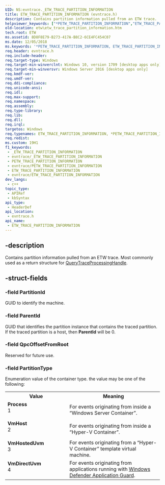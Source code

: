 ```yaml
---
UID: NS:evntrace._ETW_TRACE_PARTITION_INFORMATION
title: ETW_TRACE_PARTITION_INFORMATION (evntrace.h)
description: Contains partition information pulled from an ETW trace.
helpviewer_keywords: ["*PETW_TRACE_PARTITION_INFORMATION","ETW_TRACE_PARTITION_INFORMATION","ETW_TRACE_PARTITION_INFORMATION structure [ETW]","PETW_TRACE_PARTITION_INFORMATION","PETW_TRACE_PARTITION_INFORMATION structure pointer [ETW]","Process","VmDirectUvm","VmHost","VmHostedUvm","_ETW_TRACE_PARTITION_INFORMATION","etw.etw_trace_partition_information","evntrace/ETW_TRACE_PARTITION_INFORMATION","evntrace/PETW_TRACE_PARTITION_INFORMATION"]
old-location: etw\etw_trace_partition_information.htm
tech.root: ETW
ms.assetid: 8D8F8E79-B273-417A-B8C2-6CE4FC454C07
ms.date: 12/05/2018
ms.keywords: '*PETW_TRACE_PARTITION_INFORMATION, ETW_TRACE_PARTITION_INFORMATION, ETW_TRACE_PARTITION_INFORMATION structure [ETW], PETW_TRACE_PARTITION_INFORMATION, PETW_TRACE_PARTITION_INFORMATION structure pointer [ETW], Process, VmDirectUvm, VmHost, VmHostedUvm, _ETW_TRACE_PARTITION_INFORMATION, etw.etw_trace_partition_information, evntrace/ETW_TRACE_PARTITION_INFORMATION, evntrace/PETW_TRACE_PARTITION_INFORMATION'
req.header: evntrace.h
req.include-header: 
req.target-type: Windows
req.target-min-winverclnt: Windows 10, version 1709 [desktop apps only]
req.target-min-winversvr: Windows Server 2016 [desktop apps only]
req.kmdf-ver: 
req.umdf-ver: 
req.ddi-compliance: 
req.unicode-ansi: 
req.idl: 
req.max-support: 
req.namespace: 
req.assembly: 
req.type-library: 
req.lib: 
req.dll: 
req.irql: 
targetos: Windows
req.typenames: ETW_TRACE_PARTITION_INFORMATION, *PETW_TRACE_PARTITION_INFORMATION
req.redist: 
ms.custom: 19H1
f1_keywords:
 - _ETW_TRACE_PARTITION_INFORMATION
 - evntrace/_ETW_TRACE_PARTITION_INFORMATION
 - PETW_TRACE_PARTITION_INFORMATION
 - evntrace/PETW_TRACE_PARTITION_INFORMATION
 - ETW_TRACE_PARTITION_INFORMATION
 - evntrace/ETW_TRACE_PARTITION_INFORMATION
dev_langs:
 - c++
topic_type:
 - APIRef
 - kbSyntax
api_type:
 - HeaderDef
api_location:
 - evntrace.h
api_name:
 - ETW_TRACE_PARTITION_INFORMATION
---
```


## -description

Contains partition information pulled from an ETW trace. Most commonly used as a return structure for <a href="/windows/desktop/ETW/querytraceprocessinghandle">QueryTraceProcessingHandle</a>.

## -struct-fields

### -field PartitionId

GUID to identify the machine.

### -field ParentId

GUID that identifies the partition instance that contains the traced partition. If the traced partition is a host, then <b>ParentId</b> will be 0.

### -field QpcOffsetFromRoot

Reserved for future use.

### -field PartitionType

Enumeration value of the container type. the value may be one of the following:

<table>
<tr>
<th>Value</th>
<th>Meaning</th>
</tr>
<tr>
<td width="40%"><a id="Process"></a><a id="process"></a><a id="PROCESS"></a><dl>
<dt><b>Process</b></dt>
<dt>1</dt>
</dl>
</td>
<td width="60%">
For events originating from inside a “Windows Server Container”.

</td>
</tr>
<tr>
<td width="40%"><a id="VmHost"></a><a id="vmhost"></a><a id="VMHOST"></a><dl>
<dt><b>VmHost</b></dt>
<dt>2</dt>
</dl>
</td>
<td width="60%">
For events originating from inside a “Hyper-V Container”.

</td>
</tr>
<tr>
<td width="40%"><a id="VmHostedUvm"></a><a id="vmhosteduvm"></a><a id="VMHOSTEDUVM"></a><dl>
<dt><b>VmHostedUvm</b></dt>
<dt>3</dt>
</dl>
</td>
<td width="60%">
For events originating from a “Hyper-V Container” template virtual machine.

</td>
</tr>
<tr>
<td width="40%"><a id="VmDirectUvm"></a><a id="vmdirectuvm"></a><a id="VMDIRECTUVM"></a><dl>
<dt><b>VmDirectUvm</b></dt>
<dt>4</dt>
</dl>
</td>
<td width="60%">
For events originating from applications running with  <a href="/windows/desktop/winmsg/windows">Windows Defender Application Guard</a>.

</td>
</tr>
</table>
